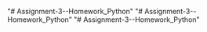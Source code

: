 "# Assignment-3--Homework_Python" 
"# Assignment-3--Homework_Python" 
"# Assignment-3--Homework_Python" 
